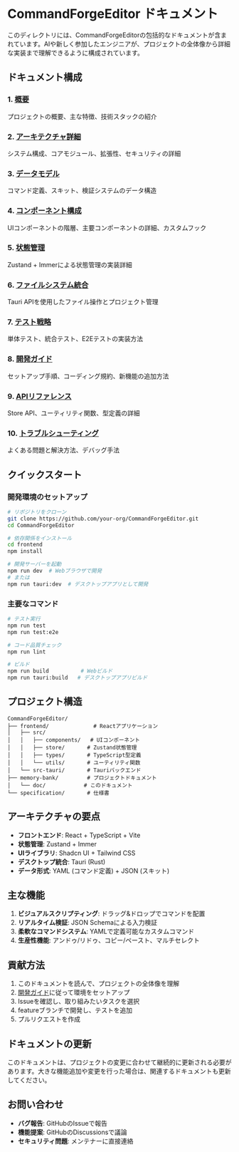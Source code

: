 # CommandForgeEditor ドキュメント

このディレクトリには、CommandForgeEditorの包括的なドキュメントが含まれています。AIや新しく参加したエンジニアが、プロジェクトの全体像から詳細な実装まで理解できるように構成されています。

## ドキュメント構成

### 1. [概要](./01-overview.md)
プロジェクトの概要、主な特徴、技術スタックの紹介

### 2. [アーキテクチャ詳細](./02-architecture.md)
システム構成、コアモジュール、拡張性、セキュリティの詳細

### 3. [データモデル](./03-data-models.md)
コマンド定義、スキット、検証システムのデータ構造

### 4. [コンポーネント構成](./04-components.md)
UIコンポーネントの階層、主要コンポーネントの詳細、カスタムフック

### 5. [状態管理](./05-state-management.md)
Zustand + Immerによる状態管理の実装詳細

### 6. [ファイルシステム統合](./06-file-system-integration.md)
Tauri APIを使用したファイル操作とプロジェクト管理

### 7. [テスト戦略](./07-testing-strategy.md)
単体テスト、統合テスト、E2Eテストの実装方法

### 8. [開発ガイド](./08-development-guide.md)
セットアップ手順、コーディング規約、新機能の追加方法

### 9. [APIリファレンス](./09-api-reference.md)
Store API、ユーティリティ関数、型定義の詳細

### 10. [トラブルシューティング](./10-troubleshooting.md)
よくある問題と解決方法、デバッグ手法

## クイックスタート

### 開発環境のセットアップ

```bash
# リポジトリをクローン
git clone https://github.com/your-org/CommandForgeEditor.git
cd CommandForgeEditor

# 依存関係をインストール
cd frontend
npm install

# 開発サーバーを起動
npm run dev  # Webブラウザで開発
# または
npm run tauri:dev  # デスクトップアプリとして開発
```

### 主要なコマンド

```bash
# テスト実行
npm run test
npm run test:e2e

# コード品質チェック
npm run lint

# ビルド
npm run build          # Webビルド
npm run tauri:build   # デスクトップアプリビルド
```

## プロジェクト構造

```
CommandForgeEditor/
├── frontend/              # Reactアプリケーション
│   ├── src/
│   │   ├── components/   # UIコンポーネント
│   │   ├── store/       # Zustand状態管理
│   │   ├── types/       # TypeScript型定義
│   │   └── utils/       # ユーティリティ関数
│   └── src-tauri/       # Tauriバックエンド
├── memory-bank/         # プロジェクトドキュメント
│   └── doc/            # このドキュメント
└── specification/       # 仕様書
```

## アーキテクチャの要点

- **フロントエンド**: React + TypeScript + Vite
- **状態管理**: Zustand + Immer
- **UIライブラリ**: Shadcn UI + Tailwind CSS
- **デスクトップ統合**: Tauri (Rust)
- **データ形式**: YAML (コマンド定義) + JSON (スキット)

## 主な機能

1. **ビジュアルスクリプティング**: ドラッグ&ドロップでコマンドを配置
2. **リアルタイム検証**: JSON Schemaによる入力検証
3. **柔軟なコマンドシステム**: YAMLで定義可能なカスタムコマンド
4. **生産性機能**: アンドゥ/リドゥ、コピー/ペースト、マルチセレクト

## 貢献方法

1. このドキュメントを読んで、プロジェクトの全体像を理解
2. [開発ガイド](./08-development-guide.md)に従って環境をセットアップ
3. Issueを確認し、取り組みたいタスクを選択
4. featureブランチで開発し、テストを追加
5. プルリクエストを作成

## ドキュメントの更新

このドキュメントは、プロジェクトの変更に合わせて継続的に更新される必要があります。大きな機能追加や変更を行った場合は、関連するドキュメントも更新してください。

## お問い合わせ

- **バグ報告**: GitHubのIssueで報告
- **機能提案**: GitHubのDiscussionsで議論
- **セキュリティ問題**: メンテナーに直接連絡